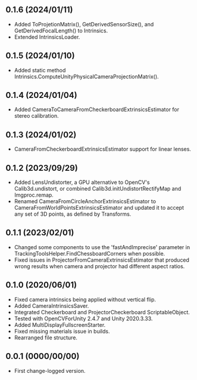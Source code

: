 
## 0.1.6 (2024/01/11)

- Added ToProjetionMatrix(), GetDerivedSensorSize(), and GetDerivedFocalLength() to Intrinsics.
- Extended IntrinsicsLoader.


## 0.1.5  (2024/01/10)

- Added static method Intrinsics.ComputeUnityPhysicalCameraProjectionMatrix().


## 0.1.4  (2024/01/04)

- Added CameraToCameraFromCheckerboardExtrinsicsEstimator for stereo calibration.


## 0.1.3  (2024/01/02)

- CameraFromCheckerboardExtrinsicsEstimator support for linear lenses.


## 0.1.2  (2023/09/29)

- Added LensUndistorter, a GPU alternative to OpenCV's Calib3d.undistort, or combined Calib3d.initUndistortRectifyMap and Imgproc.remap.
- Renamed CameraFromCircleAnchorExtrinsicsEstimator to CameraFromWorldPointsExtrinsicsEstimator and updated it to accept any set of 3D points, as defined by Transforms.


## 0.1.1  (2023/02/01)

- Changed some components to use the 'fastAndImprecise' parameter in TrackingToolsHelper.FindChessboardCorners when possible.
- Fixed issues in ProjectorFromCameraExtrinsicsEstimator that produced wrong results when camera and projector had different aspect ratios.


## 0.1.0 (2020/06/01)

- Fixed camera intrinsics being applied without vertical flip.
- Added CameraIntrinsicsSaver.
- Integrated Checkerboard and ProjectorCheckerboard ScriptableObject.
- Tested with OpenCVForUnity 2.4.7 and Unity 2020.3.33.
- Added MultiDisplayFullscreenStarter.
- Fixed missing materials issue in builds.
- Rearranged file structure.


## 0.0.1 (0000/00/00)

- First change-logged version.


